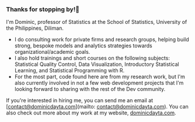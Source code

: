 ### Thanks for stopping by!👋

I'm Dominic, professor of Statistics at the School of Statistics, University of the Philippines, Diliman.

- I do consulting work for private firms and research groups, helping build strong, bespoke models and analytics strategies towards organizational/academic goals.
- I also hold trainings and short courses on the following subjects: Statistical Quality Control, Data Visualization, Introductory Statistical Learning, and Statistical Programming with R.
- For the most part, code found here are from my research work, but I'm also currently involved in not a few web development projects that I'm looking forward to sharing with the rest of the Dev community.

If you're interested in hiring me, you can send me an email at [contact@dominicdayta.com](mailto: contact@dominicdayta.com). You can also check out more about my work at my website, [dominicdayta.com](https://dominicdayta.com).

<!--
**dominicdayta/dominicdayta** is a ✨ _special_ ✨ repository because its `README.md` (this file) appears on your GitHub profile.

Here are some ideas to get you started:

- 🔭 I’m currently working on ...
- 🌱 I’m currently learning ...
- 👯 I’m looking to collaborate on ...
- 🤔 I’m looking for help with ...
- 💬 Ask me about ...
- 📫 How to reach me: ...
- 😄 Pronouns: ...
- ⚡ Fun fact: ...
-->
